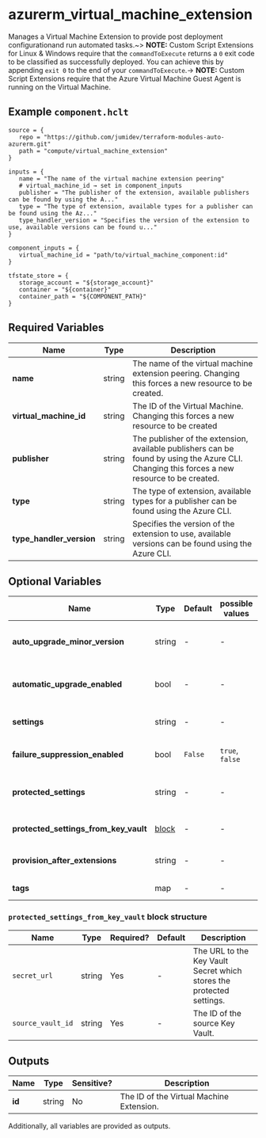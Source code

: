 # azurerm_virtual_machine_extension

Manages a Virtual Machine Extension to provide post deployment configurationand run automated tasks.~> **NOTE:** Custom Script Extensions for Linux & Windows require that the `commandToExecute` returns a `0` exit code to be classified as successfully deployed. You can achieve this by appending `exit 0` to the end of your `commandToExecute`.-> **NOTE:** Custom Script Extensions require that the Azure Virtual Machine Guest Agent is running on the Virtual Machine.

## Example `component.hclt`

```hcl
source = {
   repo = "https://github.com/jumidev/terraform-modules-auto-azurerm.git"   
   path = "compute/virtual_machine_extension"   
}

inputs = {
   name = "The name of the virtual machine extension peering"   
   # virtual_machine_id → set in component_inputs
   publisher = "The publisher of the extension, available publishers can be found by using the A..."   
   type = "The type of extension, available types for a publisher can be found using the Az..."   
   type_handler_version = "Specifies the version of the extension to use, available versions can be found u..."   
}

component_inputs = {
   virtual_machine_id = "path/to/virtual_machine_component:id"   
}

tfstate_store = {
   storage_account = "${storage_account}"   
   container = "${container}"   
   container_path = "${COMPONENT_PATH}"   
}

```

## Required Variables

| Name | Type |  Description |
| ---- | --------- |  ----------- |
| **name** | string |  The name of the virtual machine extension peering. Changing this forces a new resource to be created. | 
| **virtual_machine_id** | string |  The ID of the Virtual Machine. Changing this forces a new resource to be created | 
| **publisher** | string |  The publisher of the extension, available publishers can be found by using the Azure CLI. Changing this forces a new resource to be created. | 
| **type** | string |  The type of extension, available types for a publisher can be found using the Azure CLI. | 
| **type_handler_version** | string |  Specifies the version of the extension to use, available versions can be found using the Azure CLI. | 

## Optional Variables

| Name | Type |  Default  |  possible values |  Description |
| ---- | --------- |  ----------- | ----------- | ----------- |
| **auto_upgrade_minor_version** | string |  -  |  -  |  Specifies if the platform deploys the latest minor version update to the `type_handler_version` specified. | 
| **automatic_upgrade_enabled** | bool |  -  |  -  |  Should the Extension be automatically updated whenever the Publisher releases a new version of this VM Extension? | 
| **settings** | string |  -  |  -  |  The settings passed to the extension, these are specified as a JSON object in a string. | 
| **failure_suppression_enabled** | bool |  `False`  |  `true`, `false`  |  Should failures from the extension be suppressed? Possible values are `true` or `false`. Defaults to `false`. | 
| **protected_settings** | string |  -  |  -  |  The protected_settings passed to the extension, like settings, these are specified as a JSON object in a string. | 
| **protected_settings_from_key_vault** | [block](#protected_settings_from_key_vault-block-structure) |  -  |  -  |  A `protected_settings_from_key_vault` block. | 
| **provision_after_extensions** | string |  -  |  -  |  Specifies the collection of extension names after which this extension needs to be provisioned. | 
| **tags** | map |  -  |  -  |  A mapping of tags to assign to the resource. | 

### `protected_settings_from_key_vault` block structure

| Name | Type | Required? | Default | Description |
| ---- | ---- | --------- | ------- | ----------- |
| `secret_url` | string | Yes | - | The URL to the Key Vault Secret which stores the protected settings. |
| `source_vault_id` | string | Yes | - | The ID of the source Key Vault. |



## Outputs

| Name | Type | Sensitive? | Description |
| ---- | ---- | --------- | --------- |
| **id** | string | No  | The ID of the Virtual Machine Extension. | 

Additionally, all variables are provided as outputs.
